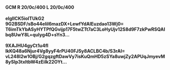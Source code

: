 #### GCM R 20/0c/400 L 20/0c/400
**eIgIlCK5ioITUkG2**<br/>**9G2BSDF/sBo44eIiI6mazDX+LewfYdAlEuzdao13Wj0=**<br/>**T6imTkYbASyHYTPfQGvijp17F5twZTt7aC3LoHyUjv12S8d9F7zkPwRSQAIbq8UwY8L+quIyg4D+sYn3...**<br/><br/>
**9XAJHU4gyCt1u4fl**<br/>**lkKQ48a6Njur4Vg8yyF4rPU40FJSy8ACLBC4b/S3rAI=**<br/>**vL248I2w1OBj/G2gqzgftDawVy7isKuQmHD5zSYa8uwjZy2APUqJmyevM8ySIp3txltbW4zEiIk22OYt...**